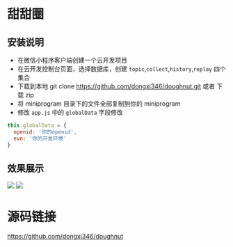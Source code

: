 # 甜甜圈
## 安装说明
- 在微信小程序客户端创建一个云开发项目
- 在云开发控制台页面，选择数据库，创建 `topic`,`collect`,`history`,`replay` 四个集合
- 下载到本地 git clone https://github.com/dongxi346/doughnut.git 或者 下载 zip
- 将 miniprogram 目录下的文件全部复制到你的 miniprogram
- 修改 `app.js` 中的 `globalData` 字段修改
```javascript
this.globalData = {
  openid: '你的openid',
  evn: '你的开发环境'
}
```
## 效果展示
![](https://puui.qpic.cn/vupload/0/20190618_1560846553736_8l6zl5blt1e.png/0)
![](https://puui.qpic.cn/vupload/0/20190618_1560846769269_w6hidzs2g8.png/0)
# 源码链接
https://github.com/dongxi346/doughnut
